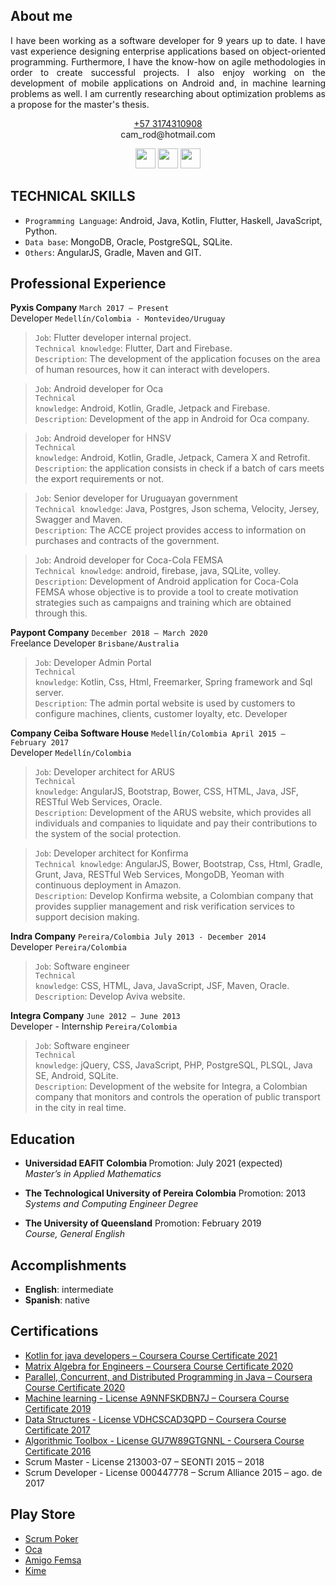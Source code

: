 ## About me

<p style='text-align: justify;'> I have been working as a software developer for 9 years up to date. I have vast experience designing enterprise applications based on object-oriented programming. Furthermore, I have the know-how on agile methodologies in order to create successful projects. I also enjoy working on the development of mobile applications on Android and, in machine learning problems as well. I am currently researching about optimization problems as a propose for the master's thesis. </p>

<p align="center"><a href='https://wa.me/+573174310908' target='_blank'>+57 3174310908</a><br>
  cam_rod@hotmail.com</p>
<div>
  <p align="center">
    <a href="https://stackoverflow.com/users/11279246/camroga">
      <img src="https://image.flaticon.com/icons/png/512/2111/2111628.png" width="32px" height="32px" /></a>
    <a href="https://www.linkedin.com/in/camilo-rodriguez-garzon/">
      <img src="https://image.flaticon.com/icons/png/512/174/174857.png" width="32px" height="32px" /></a>
    <a href="https://github.com/camroga/">
      <img src="https://image.flaticon.com/icons/png/512/733/733553.png" width="32px" height="32px" />
    </a> 
  </p>
</div>

## TECHNICAL SKILLS

<ul>
  <li><code>Programming Language</code>: Android, Java, Kotlin, Flutter, Haskell, JavaScript, Python.</li>
  <li><code>Data base</code>: MongoDB, Oracle, PostgreSQL, SQLite.</li>
  <li><code>Others</code>: AngularJS, Gradle, Maven and GIT.</li>
</ul>

## Professional Experience

<p> <strong>Pyxis Company</strong> <code>March 2017 – Present</code> <br> 
  Developer <code>Medellín/Colombia - Montevideo/Uruguay</code></p> 

> <code>Job</code>: Flutter developer internal project. <br>
<code>Technical knowledge</code>: Flutter, Dart and Firebase. <br>
<code>Description</code>: The development of the application focuses on the area of human resources, how it can interact with
developers.

> <code>Job</code>: Android developer for Oca <br>
<code>Technical knowledge</code>: Android, Kotlin, Gradle, Jetpack and Firebase. <br>
<code>Description</code>: Development of the app in Android for Oca company.

> <code>Job</code>: Android developer for HNSV <br>
<code>Technical knowledge</code>: Android, Kotlin, Gradle, Jetpack, Camera X and Retrofit. <br>
<code>Description</code>: the application consists in check if a batch of cars meets the export requirements or not.

> <code>Job</code>: Senior developer for Uruguayan government <br>
<code>Technical knowledge</code>: Java, Postgres, Json schema, Velocity, Jersey, Swagger and Maven. <br>
<code>Description</code>: The ACCE project provides access to information on purchases and contracts of the government.

> <code>Job</code>: Android developer for Coca-Cola FEMSA <br>
<code>Technical knowledge</code>: android, firebase, java, SQLite, volley. <br>
<code>Description</code>: Development of Android application for Coca-Cola FEMSA whose objective is to provide a tool to
create motivation strategies such as campaigns and training which are obtained through this.

<p> <strong>Paypont Company</strong> <code>December 2018 – March 2020 </code> <br> 
  Freelance Developer <code>Brisbane/Australia</code></p> 

> <code>Job</code>: Developer Admin Portal <br>
<code>Technical knowledge</code>: Kotlin, Css, Html, Freemarker, Spring framework and Sql server. <br>
<code>Description</code>: The admin portal website is used by customers to configure machines, clients, customer loyalty, etc.
Developer

<p> <strong>Company Ceiba Software House</strong> <code>Medellín/Colombia April 2015 – February 2017</code> <br> 
  Developer <code>Medellín/Colombia</code></p> 

> <code>Job</code>: Developer architect for ARUS <br>
<code>Technical knowledge</code>: AngularJS, Bootstrap, Bower, CSS, HTML, Java, JSF, RESTful Web Services, Oracle.  <br>
<code>Description</code>: Development of the ARUS website, which provides all individuals and companies to liquidate and pay
their contributions to the system of the social protection.

> <code>Job</code>: Developer architect for Konfirma <br> 
<code>Technical knowledge</code>: AngularJS, Bower, Bootstrap, Css, Html, Gradle, Grunt, Java, RESTful Web Services,
MongoDB, Yeoman with continuous deployment in Amazon. <br> 
<code>Description</code>: Develop Konfirma website, a Colombian company that provides supplier management and risk
verification services to support decision making.

<p> <strong>Indra Company</strong> <code>Pereira/Colombia July 2013 - December 2014</code> <br> 
  Developer <code>Pereira/Colombia</code></p> 

> <code>Job</code>: Software engineer <br>
<code>Technical knowledge</code>: CSS, HTML, Java, JavaScript, JSF, Maven, Oracle. <br> 
<code>Description</code>: Develop Aviva website.

<p> <strong>Integra Company</strong> <code>June 2012 – June 2013</code> <br> 
  Developer - Internship <code>Pereira/Colombia</code></p> 

> <code>Job</code>: Software engineer <br>
<code>Technical knowledge</code>: jQuery, CSS, JavaScript, PHP, PostgreSQL, PLSQL, Java SE, Android, SQLite. <br>
<code>Description</code>: Development of the website for Integra, a Colombian company that monitors and controls the
operation of public transport in the city in real time.

## Education

- <p><b>Universidad EAFIT Colombia </b> Promotion: July 2021 (expected) <br> <i>Master’s in Applied Mathematics</i></p>                                           

- <p><b>The Technological University of Pereira Colombia</b>  Promotion: 2013 <br> <i>Systems and Computing Engineer Degree</i></p>

- <p><b>The University of Queensland</b> Promotion: February 2019 <br> <i>Course, General English</i></p>
                                           

## Accomplishments

- **English**: intermediate 
- **Spanish**: native

## Certifications

<ul>
  <li><a href="https://www.coursera.org/account/accomplishments/verify/JZ2HH6ZG8PZ3">Kotlin for java developers – Coursera Course Certificate 2021</a></li>
  <li><a href="https://www.coursera.org/account/accomplishments/verify/PWZDQCTZD4NS?utm_source=ios&utm_medium=certificate&utm_content=cert_image&utm_campaign=sharing_cta&utm_product=course">Matrix Algebra for Engineers – Coursera Course Certificate 2020</a></li>
  <li><a href="https://www.coursera.org/account/accomplishments/specialization/VX4KHX8GCN7X?utm_source=link&utm_medium=certificate&utm_content=cert_image&utm_campaign=sharing_cta&utm_product=s12n">Parallel, Concurrent, and Distributed Programming in Java – Coursera Course Certificate 2020</a></li>
  <li><a href="https://www.coursera.org/account/accomplishments/verify/A9NNFSKDBN7J">Machine learning - License A9NNFSKDBN7J – Coursera Course Certificate 2019</a></li>
  <li><a href="https://www.coursera.org/account/accomplishments/verify/VDHCSCAD3QPD">Data Structures - License VDHCSCAD3QPD – Coursera Course Certificate 2017</a></li>
  <li><a href="https://www.coursera.org/account/accomplishments/verify/GU7W89GTGNNL">Algorithmic Toolbox - License GU7W89GTGNNL - Coursera Course Certificate 2016</a></li>
  <li>Scrum Master - License 213003-07 – SEONTI 2015 – 2018</li>
  <li>Scrum Developer - License 000447778 – Scrum Alliance 2015 – ago. de 2017</li>
</ul> 

## Play Store

<ul>
  <li><a href="https://play.google.com/store/apps/details?id=com.buildreams.scrumpoker">Scrum Poker</a></li>
  <li><a href="https://play.google.com/store/apps/details?id=uy.com.oca.ocatarjetas">Oca</a></li>
  <li><a href="https://play.google.com/store/apps/details?id=com.kof.amigofemsa">Amigo Femsa</a></li>
  <li><a href="https://play.google.com/store/apps/details?id=com.pyxis.p4h">Kime</a></li>
</ul>
